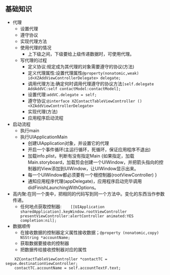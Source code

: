 ##  基础知识
- 代理
    - 设置代理
    - 遵守协议
    - 实现代理方法
    - 使用代理的情况
         + 上下级之间，下级要给上级传递数据时，可使用代理。
    - 写代理的过程
        - 定义协议:规定成为其代理的对象需要遵守的协议(方法)
        - 定义代理属性:设置代理属性`@property(nonatomic,weak) id<XZAddViewControllerDelegate> delegate;`
        - 调用代理方法:确定何时调用代理遵守的协议方法`[self.delegate AddAddVC:self contactModel:contactModel];`
        - 设置代理:`addVC.delegate = self;`
        - 遵守协议:`@interface XZContactTableViewController () <XZAddViewControllerDelegate>`
        - 实现代理(方法)
        - 应用程序启动流程
- 启动流程
    - 执行main
    - 执行UIApplicationMain
        - 创建UIApplication对象，并设置它的代理
        - 开启一个事件循环(主运行循环，死循环，保证应用程序不退出)
        - 加载info.plist，判断有没有指定Main
        {如果指定，加载Main.storyboard，加载剪会创建一个UIWindow，并把箭头指向的控制器的View添加到UIWindow，让UIWindow显示出来。
        - 每一个UIWindow都必须要有一个根控制器(rootViewController)
        }
        - 通知应用程序代理(appDelegate)，应用程序启动完毕调用didFinishLaunchingWithOptions。
- 高内聚:在同一个类中，把相同的代码写到同一个方法中。变化的东西当作参数传递。
    - 任何地点获取控制器:`    [[UIApplication sharedApplication].keyWindow.rootViewController presentViewController:alertController animated:YES completion:nil];`
- 数据顺传
    - 在接收数据的控制器定义属性接收数据；`@property (nonatomic,copy) NSString *accountName;`
    - 获取数据要接收的控制器
    - 把数据传给接收控制器对应的属性
```objc
    XZContactTableViewController *contactTC = segue.destinationViewController;
    contactTC.accountName = self.accountTextF.text;
```

    